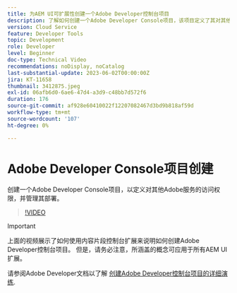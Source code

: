 ```yaml
---
title: 为AEM UI可扩展性创建一个Adobe Developer控制台项目
description: 了解如何创建一个Adobe Developer Console项目，该项目定义了其对其他Adobe服务的访问权限并管理其部署。
version: Cloud Service
feature: Developer Tools
topic: Development
role: Developer
level: Beginner
doc-type: Technical Video
recommendations: noDisplay, noCatalog
last-substantial-update: 2023-06-02T00:00:00Z
jira: KT-11658
thumbnail: 3412875.jpeg
exl-id: 06afb6d0-6ae6-47d4-a3d9-c48bb7d572f6
duration: 176
source-git-commit: af928e60410022f12207082467d3bd9b818af59d
workflow-type: tm+mt
source-wordcount: '107'
ht-degree: 0%

---
```


# Adobe Developer Console项目创建

创建一个Adobe Developer Console项目，以定义对其他Adobe服务的访问权限，并管理其部署。

>[!VIDEO](https://video.tv.adobe.com/v/3412875?quality=12&learn=on)

>[!IMPORTANT]
>
> 上面的视频展示了如何使用内容片段控制台扩展来说明如何创建Adobe Developer控制台项目。 但是，请务必注意，所涵盖的概念可应用于所有AEM UI扩展。

请参阅Adobe Developer文档以了解 [创建Adobe Developer控制台项目的详细演练](https://developer.adobe.com/uix/docs/services/aem-cf-console-admin/extension-development/#create-a-project-in-adobe-developer-console).
